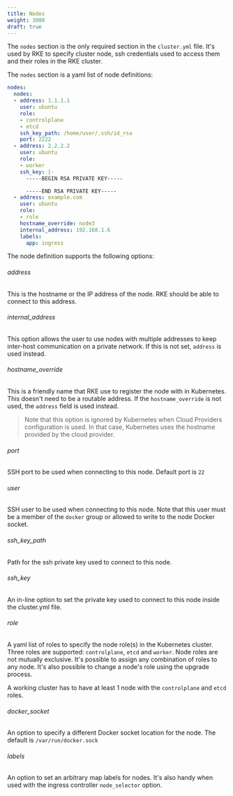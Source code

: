 ```yaml
---
title: Nodes
weight: 3000
draft: true
---
```

The `nodes` section is the only required section in the `cluster.yml` file. It's used by RKE to specify cluster node, ssh credentials used to access them and their roles in the RKE cluster.

The `nodes` section is a yaml list of node definitions:

``` yaml
nodes:
  nodes:
  - address: 1.1.1.1
    user: ubuntu
    role:
    - controlplane
    - etcd
    ssh_key_path: /home/user/.ssh/id_rsa
    port: 2222
  - address: 2.2.2.2
    user: ubuntu
    role:
    - worker
    ssh_key: |-
      -----BEGIN RSA PRIVATE KEY-----

      -----END RSA PRIVATE KEY-----
  - address: example.com
    user: ubuntu
    role:
    - role
    hostname_override: node3
    internal_address: 192.168.1.6
    labels:
      app: ingress
```

The node definition supports the following options:
###### address
This is the hostname or the IP address of the node. RKE should be able to connect to this address.

###### internal_address
This option allows the user to use nodes with multiple addresses to keep inter-host communication on a private network. If this is not set, `address` is used instead.

###### hostname_override
This is a friendly name that RKE use to register the node with in Kubernetes. This doesn't need to be a routable address. If the `hostname_override` is not used, the `address` field is used instead.

> Note that this option is ignored by Kubernetes when Cloud Providers configuration is used. In that case, Kubernetes uses the hostname provided by the cloud provider.

###### port
SSH port to be used when connecting to this node. Default port is `22`

###### user
SSH user to be used when connecting to this node. Note that this user must be a member of the `docker` group or allowed to write to the node Docker socket.

###### ssh_key_path
Path for the ssh private key used to connect to this node.

###### ssh_key
An in-line option to set the private key used to connect to this node inside the cluster.yml file.

###### role
A yaml list of roles to specify the node role(s) in the Kubernetes cluster. Three roles are supported: `controlplane`, `etcd` and `worker`. Node roles are not mutually exclusive. It's possible to assign any combination of roles to any node. It's also possible to change a node's role using the upgrade process.

A working cluster has to have at least 1 node with the `controlplane` and `etcd` roles.

###### docker_socket
An option to specify a different Docker socket location for the node. The default is `/var/run/docker.sock`


###### labels
An option to set an arbitrary map labels for nodes. It's also handy when used with the ingress controller `node_selector` option.









<!-- explain how to set up nodes in yaml with examples and what is required-->
